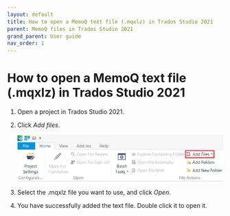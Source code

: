 ```yaml
---
layout: default
title: How to open a MemoQ text file (.mqxlz) in Trados Studio 2021
parent: MemoQ files in Trados Studio 2021
grand_parent: User guide
nav_order: 1
---
```


# How to open a MemoQ text file (.mqxlz) in Trados Studio 2021

1. Open a project in Trados Studio 2021.
2. Click *Add files*.

   ![](../../../assets/images/Picture15.png)

3. Select the .mqxlz file you want to use, and click *Open*.
4. You have successfully added the text file. Double click it to open it.